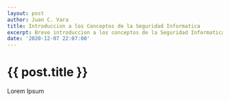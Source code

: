 ```yaml
---
layout: post
author: Juan C. Vara
title: Introduccion a los Conceptos de la Seguridad Informatica
excerpt: Breve introduccion a los conceptos de la Seguridad Informatica en la actualidad
date: '2020-12-07 22:07:00'
---
```

# {{ post.title }}

Lorem Ipsum
